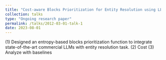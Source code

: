 ```yaml
---
title: "Cost-aware Blocks Prioritization for Entity Resolution using LLMs"
collection: talks
type: "Ongoing research paper"
permalink: /talks/2012-03-01-talk-1
date: 2023-08-01
---
```


(1) Designed an entropy-based blocks prioritization function to integrate state-of-the-art commercial LLMs with entity resolution task. (2) Cost (3) Analyze with baselines
